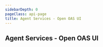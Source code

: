 ```yaml
---
sidebarDepth: 0
pageClass: api-page
title: Agent Services - Open OAS UI
---
```


## Agent Services - Open OAS UI

<SwaggerComponent :url="'/swagger-files/mobile-money-api-specification-1.2.0-agent-services.yaml'"/>